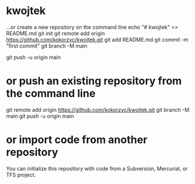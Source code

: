 # kwojtek

…or create a new repository on the command line
echo "# kwojtek" >> README.md
git init
git remote add origin https://github.com/kokorzyc/kwojtek.git
git add README.md
git commit -m "first commit"
git branch -M main

git push -u origin main

# or push an existing repository from the command line
git remote add origin https://github.com/kokorzyc/kwojtek.git
git branch -M main
git push -u origin main

# or import code from another repository
You can initialize this repository with code from a Subversion, Mercurial, or TFS project.
